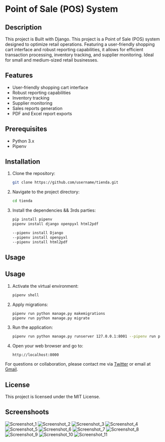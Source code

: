 # Point of Sale (POS) System

## Description
This project is Built with Django.
This project is a Point of Sale (POS) system designed to optimize retail operations. Featuring a user-friendly shopping cart interface and robust reporting capabilities, it allows for efficient transaction processing, inventory tracking, and supplier monitoring. Ideal for small and medium-sized retail businesses.

## Features
- User-friendly shopping cart interface
- Robust reporting capabilities
- Inventory tracking
- Supplier monitoring
- Sales reports generation
- PDF and Excel report exports

## Prerequisites
- Python 3.x
- Pipenv
  
## Installation
1. Clone the repository:
    ```bash
    git clone https://github.com/username/tienda.git
    ```
2. Navigate to the project directory:
    ```bash
    cd tienda
    ```
3. Install the dependencies && 3rds parties:
    ```bash
    pip install pipenv
    pipenv install django openpyxl html2pdf

    --pipenv install Django
    --pipenv install openpyxl
    --pipenv install html2pdf
    ```

## Usage

## Usage
1. Activate the virtual environment:
    ```bash
    pipenv shell
    ```
2. Apply migrations:
    ```bash
    pipenv run python manage.py makemigrations
    pipenv run python manage.py migrate
    ```
3. Run the application:
    ```bash
    pipenv run python manage.py runserver 127.0.0.1:8001 --pipenv run python manage.py runserver
    ```
4. Open your web browser and go to:
    ```
    http://localhost:8000
    ```


For questions or collaboration, please contact me via [Twitter](https://twitter.com/Wa_ViGo) or email at [Gmail](mailto:geralnede@gmail.com).

## License
This project is licensed under the MIT License.

## Screenshoots
![Screenshot_1](https://github.com/Waldo0137/tienda/assets/54595253/f70ea2cf-bba0-4d99-8839-48ae8b0357da)
![Screenshot_2](https://github.com/Waldo0137/tienda/assets/54595253/847032b9-eb67-41de-bf89-e1babf66b076)
![Screenshot_3](https://github.com/Waldo0137/tienda/assets/54595253/a401fd11-148b-4b3c-8a7e-8c2e7e60cbcd)
![Screenshot_4](https://github.com/Waldo0137/tienda/assets/54595253/4f98f4e1-8712-460a-9b2e-7db9d30454f6)
![Screenshot_5](https://github.com/Waldo0137/tienda/assets/54595253/fe5b6a6d-64d6-4cf9-b767-341a07bfb004)
![Screenshot_6](https://github.com/Waldo0137/tienda/assets/54595253/afec0024-346d-4119-b1f9-e3ea3cab28dc)
![Screenshot_7](https://github.com/Waldo0137/tienda/assets/54595253/cee83edb-9cd9-4b09-8a04-6fa2c9adc7d1)
![Screenshot_8](https://github.com/Waldo0137/tienda/assets/54595253/1a36b00a-6055-47bf-893e-84e83c9d7000)
![Screenshot_9](https://github.com/Waldo0137/tienda/assets/54595253/d16453c8-516a-40d8-951c-df6ae83f35df)
![Screenshot_10](https://github.com/Waldo0137/tienda/assets/54595253/3d8ec858-8458-4d66-aa69-0bfb1b2be6e1)
![Screenshot_11](https://github.com/Waldo0137/tienda/assets/54595253/e41b4ffe-6cd1-4da6-8045-522af7abb7f7)
